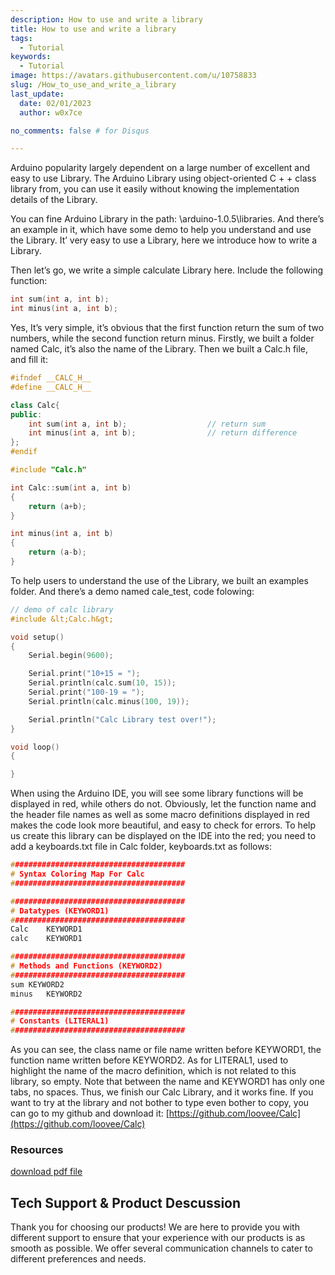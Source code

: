 ```yaml
---
description: How to use and write a library
title: How to use and write a library
tags:
  - Tutorial
keywords:
  - Tutorial
image: https://avatars.githubusercontent.com/u/10758833
slug: /How_to_use_and_write_a_library
last_update:
  date: 02/01/2023
  author: w0x7ce

no_comments: false # for Disqus

---
```


Arduino popularity largely dependent on a large number of excellent and easy to use Library. The Arduino Library using object-oriented C + + class library from, you can use it easily without knowing the implementation details of the Library.

You can fine Arduino Library in the path: \arduino-1.0.5\libraries. And there’s an example in it, which have some demo to help you understand and use the Library.
It’ very easy to use a Library, here we introduce how to write a Library.

Then let’s go, we write a simple calculate Library here. Include the following function:

```c++
int sum(int a, int b);
int minus(int a, int b);
```

Yes, It’s very simple, it’s obvious that the first function return the sum of two numbers, while the second function return minus.
Firstly, we built a folder named Calc, it’s also the name of the Library.
Then we built a Calc.h file, and fill it:

```c++
#ifndef __CALC_H__
#define __CALC_H__

class Calc{
public:
    int sum(int a, int b);                  // return sum
    int minus(int a, int b);                // return difference
};
#endif
```

```c++ title="Calc.cpp"
#include "Calc.h"

int Calc::sum(int a, int b)
{
    return (a+b);
}

int minus(int a, int b)
{
    return (a-b);
}
```

To help users to understand the use of the Library, we built an examples folder. And there’s a demo named cale_test, code folowing:

```c++
// demo of calc library
#include &lt;Calc.h&gt;

void setup()
{
    Serial.begin(9600);

    Serial.print("10+15 = ");
    Serial.println(calc.sum(10, 15));
    Serial.print("100-19 = ");
    Serial.println(calc.minus(100, 19));

    Serial.println("Calc Library test over!");
}

void loop()
{

}

```

When using the Arduino IDE, you will see some library functions will be displayed in red, while others do not. Obviously, let the function name and the header file names as well as some macro definitions displayed in red makes the code look more beautiful, and easy to check for errors.
To help us create this library can be displayed on the IDE into the red; you need to add a keyboards.txt file in Calc folder, keyboards.txt as follows:

```c++
#######################################
# Syntax Coloring Map For Calc
#######################################

#######################################
# Datatypes (KEYWORD1)
#######################################
Calc	KEYWORD1
calc	KEYWORD1

#######################################
# Methods and Functions (KEYWORD2)
#######################################
sum	KEYWORD2
minus	KEYWORD2

#######################################
# Constants (LITERAL1)
#######################################
```


As you can see, the class name or file name written before KEYWORD1, the function name written before KEYWORD2. As for LITERAL1, used to highlight the name of the macro definition, which is not related to this library, so empty. Note that between the name and KEYWORD1 has only one tabs, no spaces.
Thus, we finish our Calc Library, and it works fine. If you want to try at the library and not bother to type even bother to copy, you can go to my github and download it: [https://github.com/loovee/Calc](https://github.com/loovee/Calc)

###   Resources

[download pdf file](https://files.seeedstudio.com/wiki/How_to_use_and_write_a_library/res/How_to_use_and_write_a_library.pdf)

## Tech Support & Product Descussion
Thank you for choosing our products! We are here to provide you with different support to ensure that your experience with our products is as smooth as possible. We offer several communication channels to cater to different preferences and needs.

<div class="button_tech_support_container">
<a href="https://forum.seeedstudio.com/" class="button_forum"></a> 
<a href="https://www.seeedstudio.com/contacts" class="button_email"></a>
</div>

<div class="button_tech_support_container">
<a href="https://discord.gg/eWkprNDMU7" class="button_discord"></a> 
<a href="https://github.com/Seeed-Studio/wiki-documents/discussions/69" class="button_discussion"></a>
</div>
